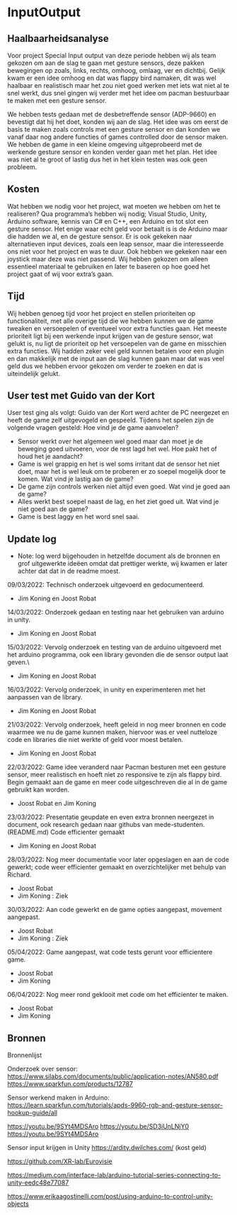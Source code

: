 # InputOutput

## Haalbaarheidsanalyse
Voor project Special Input output van deze periode hebben wij als team gekozen om aan de slag te gaan met gesture sensors, deze pakken bewegingen op zoals, links, rechts, omhoog, omlaag, ver en dichtbij.
Gelijk kwam er een idee omhoog en dat was flappy bird namaken, dit was wel haalbaar en realistisch maar het zou niet goed werken met iets wat niet al te snel werkt, dus snel gingen wij verder met het idee om pacman bestuurbaar te maken met een gesture sensor.

We hebben tests gedaan met de desbetreffende sensor (ADP-9660) en bevestigt dat hij het doet, konden wij aan de slag. Het idee was om eerst de basis te maken zoals controls met een gesture sensor en dan konden we vanaf daar nog andere functies of games controlled door de sensor maken. We hebben de game in een kleine omgeving uitgeprobeerd met de werkende gesture sensor en konden verder gaan met het plan. Het idee was niet al te groot of lastig dus het in het klein testen was ook geen probleem.

## Kosten
Wat hebben we nodig voor het project, wat moeten we hebben om het te realiseren? 
Qua programma’s hebben wij nodig; Visual Studio, Unity, Arduino software, kennis van C# en C++, een Arduino en tot slot een gesture sensor.
Het enige waar echt geld voor betaalt is is de Arduino maar die hadden we al, en de gesture sensor.
Er is ook gekeken naar alternatieven input devices, zoals een leap sensor, maar die interesseerde ons niet voor het project en was te duur.
Ook hebben we gekeken naar een joystick maar deze was niet passend.
Wij hebben gekozen om alleen essentieel materiaal te gebruiken en later te baseren op hoe goed het project gaat of wij voor extra’s gaan.

## Tijd
Wij hebben genoeg tijd voor het project en stellen prioriteiten op functionaliteit, met alle overige tijd die we hebben kunnen we de game tweaken en versoepelen of eventueel voor extra functies gaan.
Het meeste prioriteit ligt bij een werkende input krijgen van de gesture sensor, wat gelukt is, nu ligt de prioriteit op het versoepelen van de game en misschien extra functies.
Wij hadden zeker veel geld kunnen betalen voor een plugin en dan makkelijk met de input aan de slag kunnen gaan maar dat was veel geld dus we hebben ervoor gekozen om verder te zoeken en dat is uiteindelijk gelukt.

## User test met Guido van der Kort
User test ging als volgt:
Guido van der Kort werd achter de PC neergezet en heeft de game zelf uitgevogeld en gespeeld.
Tijdens het spelen zijn de volgende vragen gesteld:
Hoe vind je de game aanvoelen?
  -   Sensor werkt over het algemeen wel goed maar dan moet je de beweging goed uitvoeren, voor de rest lagd het wel.
Hoe pakt het of houd het je aandacht?
  -   Game is wel grappig en het is wel soms irritant dat de sensor het niet doet, maar het is wel leuk om te proberen er zo soepel mogelijk door te komen.
Wat vind je lastig aan de game?
  -   De game zijn controls werken niet altijd even goed.
Wat vind je goed aan de game?
  -   Alles werkt best soepel naast de lag, en het ziet goed uit.
Wat vind je niet goed aan de game?
  -   Game is best laggy en het word snel saai.

## Update log
  -   Note: log werd bijgehouden in hetzelfde document als de bronnen en grof uitgewerkte ideëen omdat dat prettiger werkte, wij kwamen er later achter dat dat in de readme moest.

09/03/2022: Technisch onderzoek uitgevoerd en gedocumenteerd.
  -   Jim Koning en Joost Robat


14/03/2022: Onderzoek gedaan en testing naar het gebruiken van arduino in unity.
  -   Jim Koning en Joost Robat


15/03/2022: Vervolg onderzoek en testing van de arduino uitgevoerd met het arduino programma, ook een library gevonden die de sensor output laat geven.\
  -   Jim Koning en Joost Robat


16/03/2022: Vervolg onderzoek, in unity en experimenteren met het aanpassen van de library.
  -   Jim Koning en Joost Robat


21/03/2022: Vervolg onderzoek, heeft geleid in nog meer bronnen en code waarmee we nu de game kunnen maken, hiervoor was er veel nutteloze code en libraries die niet werkte of geld voor moest betalen.
  -   Jim Koning en Joost Robat


22/03/2022: Game idee veranderd naar Pacman besturen met een gesture sensor, meer realistisch en hoeft niet zo responsive te zijn als flappy bird. Begin gemaakt aan de game en meer code uitgeschreven die al in de game gebruikt kan worden.
  -   Joost Robat en Jim Koning


23/03/2022: Presentatie geupdate en even extra bronnen neergezet in document, ook research gedaan naar githubs van mede-studenten. (README.md) Code efficienter gemaakt
  -   Jim Koning en Joost Robat


28/03/2022: Nog meer documentatie voor later opgeslagen en aan de code gewerkt; code weer efficienter gemaakt en overzichtelijker met behulp van Richard.
  -   Joost Robat
  -   Jim Koning : Ziek


30/03/2022: Aan code gewerkt en de game opties aangepast, movement aangepast.
  -   Joost Robat
  -   Jim Koning : Ziek

05/04/2022: Game aangepast, wat code tests gerunt voor efficientere game.
  -   Joost Robat
  -   Jim Koning

06/04/2022: Nog meer rond geklooit met code om het efficienter te maken.
  -   Joost Robat
  -   Jim Koning




## Bronnen
Bronnenlijst 

Onderzoek over sensor:
https://www.silabs.com/documents/public/application-notes/AN580.pdf
https://www.sparkfun.com/products/12787



Sensor werkend maken in Arduino:
https://learn.sparkfun.com/tutorials/apds-9960-rgb-and-gesture-sensor-hookup-guide/all

https://youtu.be/9SYt4MDSAro
https://youtu.be/SD3iUnLNjY0
https://youtu.be/9SYt4MDSAro

Sensor input krijgen in Unity
https://ardity.dwilches.com/ (kost geld)

https://github.com/XR-lab/Eurovisie

https://medium.com/interface-lab/arduino-tutorial-series-connecting-to-unity-eedc48e77087

https://www.erikaagostinelli.com/post/using-arduino-to-control-unity-objects
